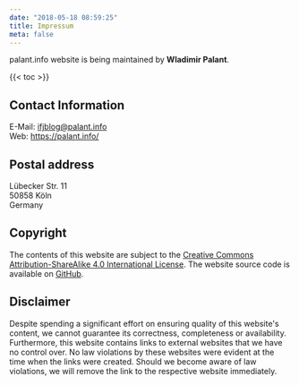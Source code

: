 ```yaml
---
date: "2018-05-18 08:59:25"
title: Impressum
meta: false
---
```


palant.info website is being maintained by **Wladimir Palant**.

{{< toc >}}

## Contact Information

E-Mail: <ifjblog@palant.info><br>
Web: <https://palant.info/>

## Postal address

Lübecker Str. 11\
50858 Köln\
Germany

## Copyright

The contents of this website are subject to the [Creative Commons Attribution-ShareAlike 4.0 International License](http://creativecommons.org/licenses/by-sa/4.0/). The website source code is available on [GitHub](https://github.com/palant/palant.info/).

## Disclaimer

Despite spending a significant effort on ensuring quality of this website's content, we cannot guarantee its correctness, completeness or availability. Furthermore, this website contains links to external websites that we have no control over. No law violations by these websites were evident at the time when the links were created. Should we become aware of law violations, we will remove the link to the respective website immediately.
